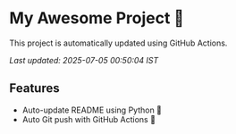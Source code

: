 # My Awesome Project 🚀

This project is automatically updated using GitHub Actions.

_Last updated: 2025-07-05 00:50:04 IST_

## Features
- Auto-update README using Python 🐍
- Auto Git push with GitHub Actions 🤖
